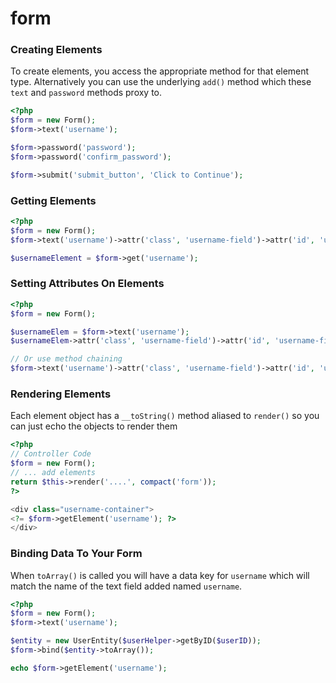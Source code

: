 form
====

### Creating Elements

To create elements, you access the appropriate method for that element type. Alternatively you can use the underlying ``add()`` method which these ``text`` and ``password`` methods proxy to.

``` php
<?php
$form = new Form();
$form->text('username');

$form->password('password');
$form->password('confirm_password');

$form->submit('submit_button', 'Click to Continue');
```

### Getting Elements
``` php
<?php
$form = new Form();
$form->text('username')->attr('class', 'username-field')->attr('id', 'username-field');

$usernameElement = $form->get('username');

```

### Setting Attributes On Elements

``` php
<?php
$form = new Form();

$usernameElem = $form->text('username');
$usernameElem->attr('class', 'username-field')->attr('id', 'username-field');

// Or use method chaining
$form->text('username')->attr('class', 'username-field')->attr('id', 'username-field');

```

### Rendering Elements

Each element object has a ``__toString()`` method aliased to ``render()`` so you can just echo the objects to render them

``` php
<?php
// Controller Code
$form = new Form();
// ... add elements
return $this->render('....', compact('form'));
?>

<div class="username-container">
<?= $form->getElement('username'); ?>
</div>
```


### Binding Data To Your Form

When ``toArray()`` is called you will have a data key for ``username`` which will match the name of the text field added named ``username``.

``` php
<?php
$form = new Form();
$form->text('username');

$entity = new UserEntity($userHelper->getByID($userID));
$form->bind($entity->toArray());

echo $form->getElement('username');
```
